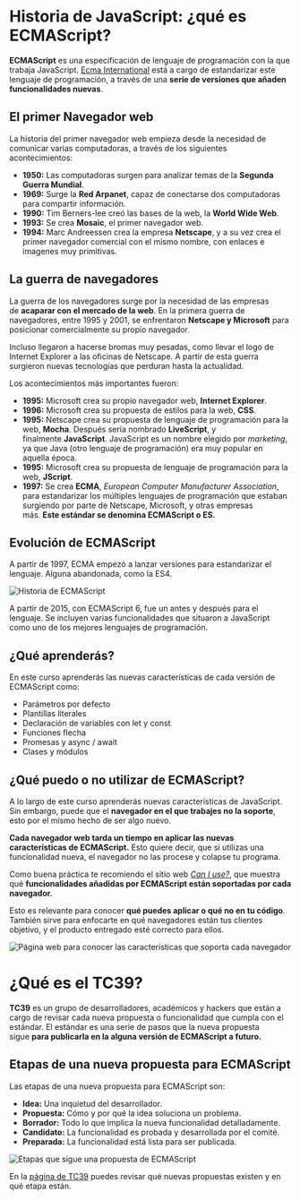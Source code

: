 # Historia de JavaScript: ¿qué es ECMAScript?
**ECMAScript** es una especificación de lenguaje de programación con la que trabaja JavaScript. [Ecma International](https://www.ecma-international.org/) está a cargo de estandarizar este lenguaje de programación, a través de una **serie de versiones que añaden funcionalidades nuevas**.

## El primer Navegador web

La historia del primer navegador web empieza desde la necesidad de comunicar varias computadoras, a través de los siguientes acontecimientos:

- **1950:** Las computadoras surgen para analizar temas de la **Segunda Guerra Mundial**.
- **1969:** Surge la **Red Arpanet**, capaz de conectarse dos computadoras para compartir información.
- **1990:** Tim Berners-lee creó las bases de la web, la **World Wide Web**.
- **1993:** Se crea **Mosaic**, el primer navegador web.
- **1994:** Marc Andreessen crea la empresa **Netscape**, y a su vez crea el primer navegador comercial con el mismo nombre, con enlaces e imagenes muy primitivas.

## La guerra de navegadores

La guerra de los navegadores surge por la necesidad de las empresas de **acaparar con el mercado de la web**. En la primera guerra de navegadores, entre 1995 y 2001, se enfrentaron **Netscape y Microsoft** para posicionar comercialmente su propio navegador.

Incluso llegaron a hacerse bromas muy pesadas, como llevar el logo de Internet Explorer a las oficinas de Netscape. A partir de esta guerra surgieron nuevas tecnologías que perduran hasta la actualidad.

Los acontecimientos más importantes fueron:

- **1995:** Microsoft crea su propio navegador web, **Internet Explorer**.
- **1996:** Microsoft crea su propuesta de estilos para la web, **CSS**.
- **1995:** Netscape crea su propuesta de lenguaje de programación para la web, **Mocha**. Después sería nombrado **LiveScript**, y finalmente **JavaScript**. JavaScript es un nombre elegido por _marketing_, ya que Java (otro lenguaje de programación) era muy popular en aquella época.
- **1995:** Microsoft crea su propuesta de lenguaje de programación para la web, **JScript**.
- **1997:** Se crea **ECMA**, _European Computer Manufacturer Association_, para estandarizar los múltiples lenguajes de programación que estaban surgiendo por parte de Netscape, Microsoft, y otras empresas más. **Este estándar se denomina ECMAScript o ES.**

## Evolución de ECMAScript

A partir de 1997, ECMA empezó a lanzar versiones para estandarizar el lenguaje. Alguna abandonada, como la ES4.

![Historia de ECMAScript](https://static.platzi.com/media/articlases/Images/ecma01.PNG)

A partir de 2015, con ECMAScript 6, fue un antes y después para el lenguaje. Se incluyen varias funcionalidades que situaron a JavaScript como uno de los mejores lenguajes de programación.

## ¿Qué aprenderás?

En este curso aprenderás las nuevas características de cada versión de ECMAScript como:

- Parámetros por defecto
- Plantillas literales
- Declaración de variables con let y const
- Funciones flecha
- Promesas y async / await
- Clases y módulos

## ¿Qué puedo o no utilizar de ECMAScript?

A lo largo de este curso aprenderás nuevas características de JavaScript. Sin embargo, puede que el **navegador en el que trabajes no la soporte**, esto por el mismo hecho de ser algo nuevo.

**Cada navegador web tarda un tiempo en aplicar las nuevas características de ECMAScript.** Esto quiere decir, que si utilizas una funcionalidad nueva, el navegador no las procese y colapse tu programa.

Como buena práctica te recomiendo el sitio web _[Can I use?](https://caniuse.com/)_, que muestra qué **funcionalidades añadidas por ECMAScript están soportadas por cada navegador.**

Esto es relevante para conocer **qué puedes aplicar o qué no en tu código**. También sirve para enfocarte en qué navegadores están tus clientes objetivo, y el producto entregado esté correcto para ellos.

![Página web para conocer las características que soporta cada navegador](https://static.platzi.com/media/articlases/Images/ecma02.png)

# ¿Qué es el TC39?
**TC39** es un grupo de desarrolladores, académicos y hackers que están a cargo de revisar cada nueva propuesta o funcionalidad que cumpla con el estándar. El estándar es una serie de pasos que la nueva propuesta sigue **para publicarla en la alguna versión de ECMAScript a futuro.**

## Etapas de una nueva propuesta para ECMAScript

Las etapas de una nueva propuesta para ECMAScript son:

- **Idea:** Una inquietud del desarrollador.
- **Propuesta:** Cómo y por qué la idea soluciona un problema.
- **Borrador:** Todo lo que implica la nueva funcionalidad detalladamente.
- **Candidato:** La funcionalidad es probada y desarrollada por el comité.
- **Preparada:** La funcionalidad está lista para ser publicada.

![Etapas que sigue una propuesta de ECMAScript](https://static.platzi.com/media/articlases/Images/es01.PNG)

En la [página de TC39](https://tc39.es/) puedes revisar qué nuevas propuestas existen y en qué etapa están.